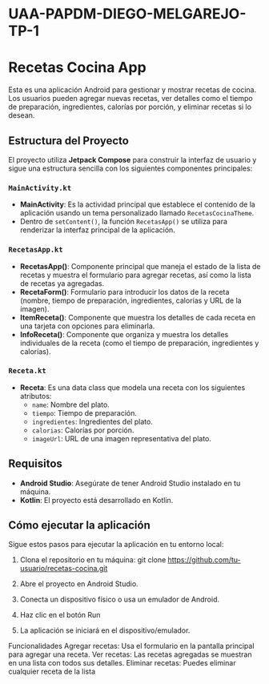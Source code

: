 # UAA-PAPDM-DIEGO-MELGAREJO-TP-1
# Recetas Cocina App

Esta es una aplicación Android para gestionar y mostrar recetas de cocina. Los usuarios pueden agregar nuevas recetas, ver detalles como el tiempo de preparación, ingredientes, calorías por porción, y eliminar recetas si lo desean.

## Estructura del Proyecto

El proyecto utiliza **Jetpack Compose** para construir la interfaz de usuario y sigue una estructura sencilla con los siguientes componentes principales:

### `MainActivity.kt`

- **MainActivity**: Es la actividad principal que establece el contenido de la aplicación usando un tema personalizado llamado `RecetasCocinaTheme`.
- Dentro de `setContent()`, la función `RecetasApp()` se utiliza para renderizar la interfaz principal de la aplicación.

### `RecetasApp.kt`

- **RecetasApp()**: Componente principal que maneja el estado de la lista de recetas y muestra el formulario para agregar recetas, así como la lista de recetas ya agregadas.
- **RecetaForm()**: Formulario para introducir los datos de la receta (nombre, tiempo de preparación, ingredientes, calorías y URL de la imagen).
- **ItemReceta()**: Componente que muestra los detalles de cada receta en una tarjeta con opciones para eliminarla.
- **InfoReceta()**: Componente que organiza y muestra los detalles individuales de la receta (como el tiempo de preparación, ingredientes y calorías).

### `Receta.kt`

- **Receta**: Es una data class que modela una receta con los siguientes atributos:
  - `name`: Nombre del plato.
  - `tiempo`: Tiempo de preparación.
  - `ingredientes`: Ingredientes del plato.
  - `calorias`: Calorías por porción.
  - `imageUrl`: URL de una imagen representativa del plato.

## Requisitos

- **Android Studio**: Asegúrate de tener Android Studio instalado en tu máquina.
- **Kotlin**: El proyecto está desarrollado en Kotlin.

## Cómo ejecutar la aplicación

Sigue estos pasos para ejecutar la aplicación en tu entorno local:

1. Clona el repositorio en tu máquina:
   git clone https://github.com/tu-usuario/recetas-cocina.git
   
3. Abre el proyecto en Android Studio.
4. Conecta un dispositivo físico o usa un emulador de Android.
5. Haz clic en el botón Run
6. La aplicación se iniciará en el dispositivo/emulador.

Funcionalidades
    Agregar recetas: Usa el formulario en la pantalla principal para agregar una receta.
    Ver recetas: Las recetas agregadas se muestran en una lista con todos sus detalles.
    Eliminar recetas: Puedes eliminar cualquier receta de la lista
